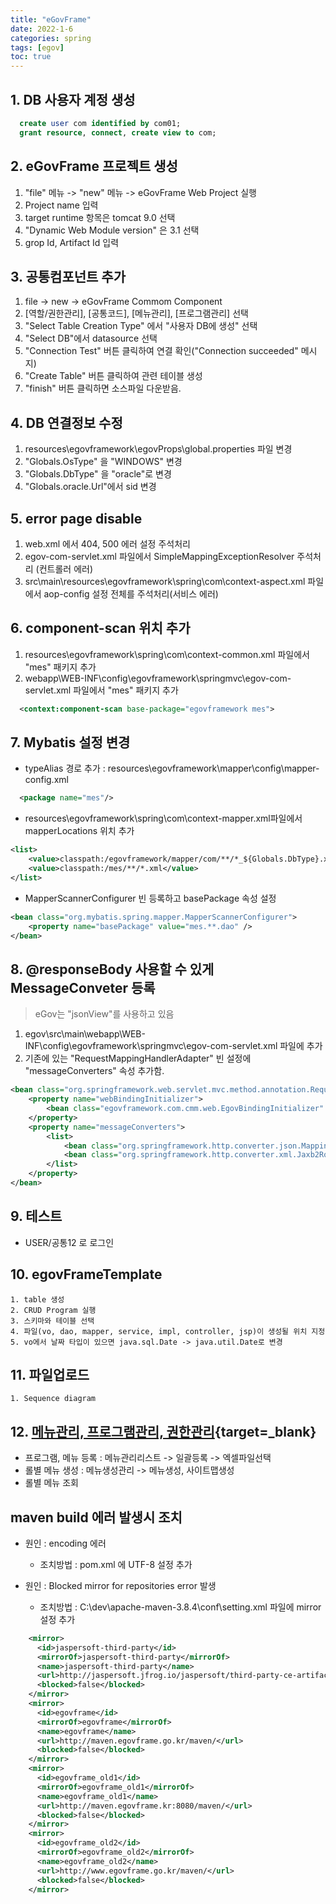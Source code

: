 ```yaml
---
title: "eGovFrame"
date: 2022-1-6
categories: spring  
tags: [egov]
toc: true
---
```



## 1. DB 사용자 계정 생성
```sql
  create user com identified by com01;
  grant resource, connect, create view to com;
```
## 2. eGovFrame 프로젝트 생성
1. "file" 메뉴 -> "new" 메뉴 -> eGovFrame Web Project 실행
2. Project name 입력
3. target runtime 항목은 tomcat 9.0 선택
4. "Dynamic Web Module version" 은 3.1 선택
5. grop Id, Artifact Id 입력

## 3. 공통컴포넌트 추가
1. file -> new -> eGovFrame Commom Component
2. [역할/권한관리], [공통코드], [메뉴관리], [프로그램관리] 선택
3. "Select Table Creation Type" 에서 "사용자 DB에 생성" 선택
4. "Select DB"에서 datasource 선택
5. "Connection Test" 버튼 클릭하여 연결 확인("Connection succeeded" 메시지)
6. "Create Table" 버튼 클릭하여 관련 테이블 생성
7. "finish" 버튼 클릭하면 소스파일 다운받음.

## 4. DB 연결정보 수정
1. resources\egovframework\egovProps\global.properties 파일 변경
2. "Globals.OsType" 을 "WINDOWS" 변경
3. "Globals.DbType" 을 "oracle"로 변경
4. "Globals.oracle.Url"에서 sid  변경

## 5. error page disable
1. web.xml 에서 404, 500 에러 설정 주석처리
2. egov-com-servlet.xml 파일에서 SimpleMappingExceptionResolver 주석처리 (컨트롤러 에러)
3. src\main\resources\egovframework\spring\com\context-aspect.xml 파일에서 aop-config 설정 전체를 주석처리(서비스 에러)

## 6. component-scan 위치 추가
1. resources\egovframework\spring\com\context-common.xml 파일에서 "mes" 패키지 추가
2. webapp\WEB-INF\config\egovframework\springmvc\egov-com-servlet.xml 파일에서 "mes" 패키지 추가  

```xml
  <context:component-scan base-package="egovframework mes">
```

## 7. Mybatis 설정 변경
* typeAlias 경로 추가 : resources\egovframework\mapper\config\mapper-config.xml  
```xml
  <package name="mes"/> 
```
* resources\egovframework\spring\com\context-mapper.xml파일에서 mapperLocations 위치 추가  
```xml
<list>
	<value>classpath:/egovframework/mapper/com/**/*_${Globals.DbType}.xml</value>
	<value>classpath:/mes/**/*.xml</value>
</list>
```
* MapperScannerConfigurer 빈 등록하고 basePackage 속성 설정  
```xml
<bean class="org.mybatis.spring.mapper.MapperScannerConfigurer">
    <property name="basePackage" value="mes.**.dao" />
</bean>
```

## 8. @responseBody 사용할 수 있게 MessageConveter 등록
> eGov는 "jsonView"를 사용하고 있음
1. egov\src\main\webapp\WEB-INF\config\egovframework\springmvc\egov-com-servlet.xml 파일에 추가
2. 기존에 있는 "RequestMappingHandlerAdapter" 빈 설정에 "messageConverters" 속성 추가함.

```xml
<bean class="org.springframework.web.servlet.mvc.method.annotation.RequestMappingHandlerAdapter">
	<property name="webBindingInitializer">
		<bean class="egovframework.com.cmm.web.EgovBindingInitializer" />
	</property>
	<property name="messageConverters">
        <list>
            <bean class="org.springframework.http.converter.json.MappingJackson2HttpMessageConverter" />
            <bean class="org.springframework.http.converter.xml.Jaxb2RootElementHttpMessageConverter" />
        </list>
	</property>
</bean>
```

## 9. 테스트
* USER/공통12 로 로그인

## 10. egovFrameTemplate
    1. table 생성
    2. CRUD Program 실행
    3. 스키마와 테이블 선택
    4. 파일(vo, dao, mapper, service, impl, controller, jsp)이 생성될 위치 지정
    5. vo에서 날짜 타입이 있으면 java.sql.Date -> java.util.Date로 변경

## 11. 파일업로드
    1. Sequence diagram

## 12. [메뉴관리, 프로그램관리, 권한관리](https://www.egovframe.go.kr/wiki/doku.php?id=egovframework:com:v3.10:sym:메뉴관리){target=_blank}
* 프로그램, 메뉴 등록 : 메뉴관리리스트 -> 일괄등록 -> 엑셀파일선택
* 롤별 메뉴 생성 : 메뉴생성관리 -> 메뉴생성, 사이트맵생성
* 롤별 메뉴 조회

## maven build 에러 발생시 조치
* 원인 : encoding 에러 
    * 조치방법 : pom.xml 에 <encoding>UTF-8</encoding> 설정 추가


* 원인 : Blocked mirror for repositories error 발생 
    * 조치방법 : C:\dev\apache-maven-3.8.4\conf\setting.xml 파일에 mirror 설정 추가

```xml
	<mirror>
      <id>jaspersoft-third-party</id>
      <mirrorOf>jaspersoft-third-party</mirrorOf>
      <name>jaspersoft-third-party</name>
      <url>http://jaspersoft.jfrog.io/jaspersoft/third-party-ce-artifacts/</url>
	  <blocked>false</blocked>
    </mirror>
	<mirror>
      <id>egovframe</id>
      <mirrorOf>egovframe</mirrorOf>
      <name>egovframe</name>
      <url>http://maven.egovframe.go.kr/maven/</url>
	  <blocked>false</blocked>
    </mirror>
	<mirror>
      <id>egovframe_old1</id>
      <mirrorOf>egovframe_old1</mirrorOf>
      <name>egovframe_old1</name>
      <url>http://maven.egovframe.kr:8080/maven/</url>
	  <blocked>false</blocked>
    </mirror>	
	<mirror>
      <id>egovframe_old2</id>
      <mirrorOf>egovframe_old2</mirrorOf>
      <name>egovframe_old2</name>
      <url>http://www.egovframe.go.kr/maven/</url>
	  <blocked>false</blocked>
    </mirror>
```